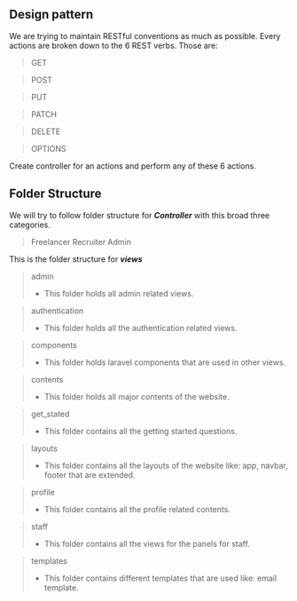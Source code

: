## Design pattern

We are trying to maintain RESTful conventions as much as possible. Every actions are broken down to the 6 REST verbs. Those are:

> GET

> POST

> PUT

> PATCH

> DELETE

> OPTIONS

Create controller for an actions and perform any of these 6 actions.

## Folder Structure

We will try to follow folder structure for **_Controller_** with this broad three categories.

> Freelancer
> Recruiter
> Admin

This is the folder structure for **_views_**

> admin
> - This folder holds all admin related views.

> authentication
> - This folder holds all the authentication related views.

> components
> - This folder holds laravel components that are used in other views.

> contents
> - This folder holds all major contents of the website.

> get_stated
> - This folder contains all the getting started questions.

> layouts
> - This folder contains all the layouts of the website like: app, navbar, footer that are extended.

> profile
> - This folder contains all the profile related contents.

> staff
> - This folder contains all the views for the panels for staff.

> templates
> - This folder contains different templates that are used like: email template.
